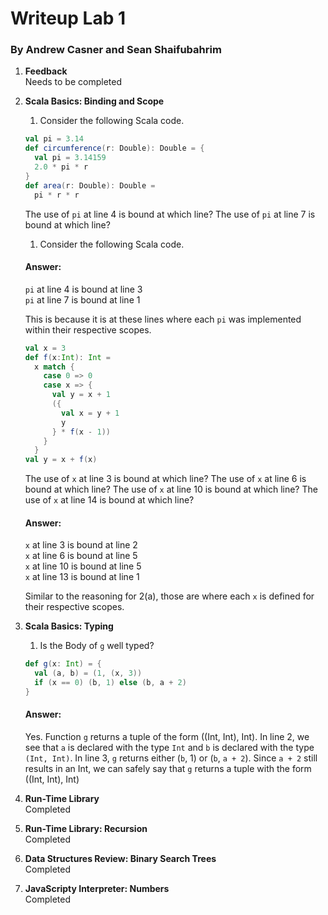 # Writeup Lab 1
### By Andrew Casner and Sean Shaifubahrim
1. **Feedback**  
Needs to be completed
1. **Scala Basics: Binding and Scope**
   1. Consider the following Scala code.  
   ```Scala
   val pi = 3.14
   def circumference(r: Double): Double = {
     val pi = 3.14159
     2.0 * pi * r
   }
   def area(r: Double): Double =
     pi * r * r
   ```
   The use of `pi` at line 4 is bound at which line? The use of `pi` at line 7 is bound at which line?  
   1. Consider the following Scala code.  
   #### Answer:
   `pi` at line 4 is bound at line 3<br>
   `pi` at line 7 is bound at line 1<br>
   
   This is because it is at these lines where each `pi` was implemented within their respective scopes.
   
   ```Scala
   val x = 3
   def f(x:Int): Int =
     x match {
       case 0 => 0
       case x => {
         val y = x + 1
         ({
           val x = y + 1
           y
         } * f(x - 1))
       }
     }
   val y = x + f(x)
   ```
   The use of `x` at line 3 is bound at which line? The use of `x` at line 6 is bound at which line? The use of `x` at line 10 is bound at which line? The use of `x` at line 14 is bound at which line?
   #### Answer:
   `x` at line 3 is bound at line 2<br>
   `x` at line 6 is bound at line 5<br>
   `x` at line 10 is bound at line 5<br>
   `x` at line 13 is bound at line 1<br>
   
   Similar to the reasoning for 2(a), those are where each `x` is defined for their respective scopes.

1. **Scala Basics: Typing**  
   1. Is the Body of `g` well typed?  
   ```Scala
   def g(x: Int) = {
     val (a, b) = (1, (x, 3))
     if (x == 0) (b, 1) else (b, a + 2)
   }
   ```
   #### Answer:
   Yes. Function `g` returns a tuple of the form ((Int, Int), Int).
   In line 2, we see that `a` is declared with the type `Int` and `b` is declared with the type `(Int, Int)`.
   In line 3, `g` returns either (`b`, 1) or (`b`, `a + 2`). Since `a + 2` still results in an Int, we can safely say that `g` returns a tuple with the form ((Int, Int), Int)
   
1. **Run-Time Library**  
Completed
1. **Run-Time Library: Recursion**  
Completed
1. **Data Structures Review: Binary Search Trees**  
Completed
1. **JavaScripty Interpreter: Numbers**  
Completed
